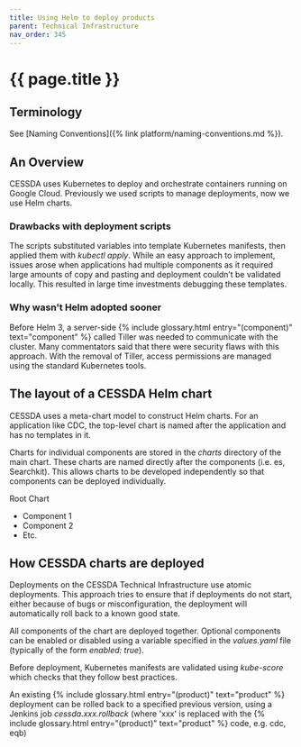 ```yaml
---
title: Using Helm to deploy products
parent: Technical Infrastructure
nav_order: 345
---
```


# {{ page.title }}

## Terminology

See [Naming Conventions]({% link platform/naming-conventions.md %}).

## An Overview

CESSDA uses Kubernetes to deploy and orchestrate containers running on Google
Cloud. Previously we used scripts to manage deployments, now we use Helm charts.

### Drawbacks with deployment scripts

The scripts substituted variables into template Kubernetes manifests, then
applied them with *kubectl apply*. While an easy approach to implement, issues
arose when applications had multiple components as it required large amounts of
copy and pasting and deployment couldn’t be validated locally.
This resulted in large time investments debugging these templates.

### Why wasn't Helm adopted sooner

Before Helm 3, a server-side  {% include glossary.html entry="(component)" text="component" %} called Tiller was needed to communicate
with the cluster. Many commentators said that there were security flaws with this approach.
With the removal of Tiller, access permissions are managed using the standard Kubernetes tools.

## The layout of a CESSDA Helm chart

CESSDA uses a meta-chart model to construct Helm charts.
For an application like CDC, the top-level chart is named after the application and has no templates in it.

Charts for individual components are stored in the *charts* directory of the main chart.
These charts are named directly after the components (i.e. es, Searchkit).
This allows charts to be developed independently so that components can be deployed individually.

Root Chart

* Component 1
* Component 2
* Etc.

## How CESSDA charts are deployed

Deployments on the CESSDA Technical Infrastructure use atomic deployments.
This approach tries to ensure that if deployments do not start, either because of bugs or misconfiguration,
the deployment will automatically roll back to a known good state.

All components of the chart are deployed together. Optional components can be enabled or disabled
using a variable specified in the *values.yaml* file (typically of the form *enabled: true*).

Before deployment, Kubernetes manifests are validated using *kube-score* which
checks that they follow best practices.

An existing  {% include glossary.html entry="(product)" text="product" %}
deployment can be rolled back to a specified previous version, using a Jenkins
job *cessda.xxx.rollback* (where 'xxx' is replaced with the
{% include glossary.html entry="(product)" text="product" %} code, e.g. cdc, eqb)
